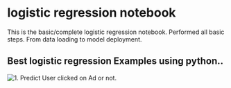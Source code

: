 # logistic regression notebook
 This is the basic/complete logistic regression notebook. Performed all basic steps. From data loading to model deployment.

## Best logistic regression Examples using python..
![1. Predict User clicked on Ad or not.](https://github.com/ShrikantUppin/2_logistic-regression-notebook/blob/main/clicked%20on%20Ad%20.ipynb)
